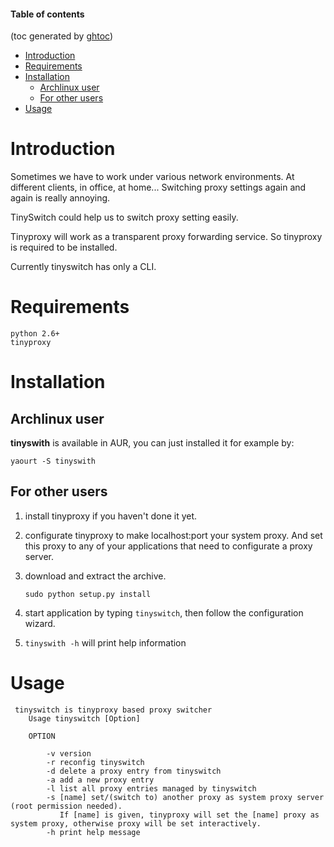 #### Table of contents
(toc generated by [ghtoc](https://github.com/sk1418/ghtoc))
- [Introduction](#introduction)
- [Requirements](#requirements)
- [Installation](#installation)
    - [Archlinux user](#archlinux-user)
    - [For other users](#for-other-users)
- [Usage](#usage)


# Introduction

Sometimes we have to work under various network environments. At different clients, in office, at home... Switching proxy settings again and again is really annoying.

TinySwitch could help us to switch proxy setting easily.

Tinyproxy will work as a transparent proxy forwarding service. So tinyproxy is required to be installed.

Currently tinyswitch has only a CLI. 

# Requirements

    python 2.6+
    tinyproxy 


# Installation

## Archlinux user

**tinyswith** is available in AUR, you can just installed it for example by:

	yaourt -S tinyswith

## For other users

 1. install tinyproxy if you haven't done it yet.
 2. configurate tinyproxy to make localhost:port your system proxy. And set this proxy to any of your applications that need to configurate a proxy server.
 3. download and extract the archive.

		sudo python setup.py install

 4. start application by typing `tinyswitch`, then follow the configuration wizard.
 5. `tinyswith -h` will print help information

# Usage

	 tinyswitch is tinyproxy based proxy switcher
		Usage tinyswitch [Option]
		
		OPTION 

			-v version
			-r reconfig tinyswitch
			-d delete a proxy entry from tinyswitch
			-a add a new proxy entry 
			-l list all proxy entries managed by tinyswitch
			-s [name] set/(switch to) another proxy as system proxy server (root permission needed). 
			   If [name] is given, tinyproxy will set the [name] proxy as system proxy, otherwise proxy will be set interactively.
			-h print help message


